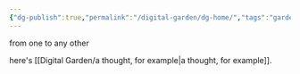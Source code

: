 ```yaml
---
{"dg-publish":true,"permalink":"/digital-garden/dg-home/","tags":"gardenEntry","dgHomeLink":true,"dgPassFrontmatter":false}
---
```


from one to any other

here's [[Digital Garden/a thought, for example|a thought, for example]].